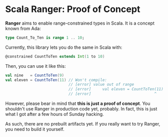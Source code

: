 # Scala Ranger: Proof of Concept

**Ranger** aims to enable range-constrained types in Scala. It is a concept known from Ada:

```Ada
type Count_To_Ten is range 1 .. 10;
```

Currently, this library lets you do the same in Scala with:

```Scala
@constrained CountToTen extends Int(1 to 10)
```

Then, you can use it like this:

```Scala
val nine   = CountToTen(9)
val eleven = CountToTen(11) // Won't compile:
                            // [error] value out of range
                            // [error]     val eleven = CountToTen(11)
                            // [error]                            ^
```

However, please bear in mind that **this is just a proof of concept**. You shouldn't use Ranger in production code yet, probably. In fact, this is just what I got after a few hours of Sunday hacking.

As such, there are no prebuilt artifacts yet. If you really want to try Ranger, you need to build it yourself.
